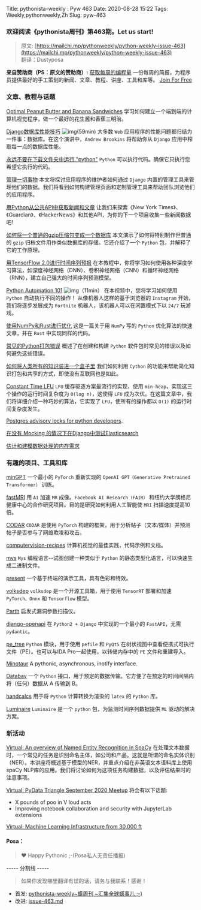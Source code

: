 Title: pythonista-weekly : Pyw 463
Date: 2020-08-28 15:22
Tags: Weekly,pythonweekly,Zh 
Slug: pyw-463

### 欢迎阅读《pythonista周刊》第463期。Let us start!


>原文: [https://mailchi.mp/pythonweekly/python-weekly-issue-463](https://mailchi.mp/pythonweekly/python-weekly-issue-463)  
>翻译：Dustyposa

**来自赞助商（PS：原文的赞助商）:**
[获取每周的编程量](https://www.programmerweekly.com/?utm_source=pwad&utm_medium=newsletter)
一份每周的简报，为程序员提供最好的手工策划的新闻、文章、教程、讲座、工具和库等。 [Join For Free](https://www.programmerweekly.com/?utm_source=pwad&utm_medium=newsletter)

### 文章、教程与话题

[Optimal Peanut Butter and Banana Sandwiches](https://www.ethanrosenthal.com/2020/08/25/optimal-peanut-butter-and-banana-sandwiches/)
学习如何建立一个端到端的计算机视觉程序，做一个最好的花生酱和香蕉三明治。

[Django数据库性能技巧](https://www.youtube.com/watch?v=-5503tXOU7A) ![img](https://mcusercontent.com/e2e180baf855ac797ef407fc7/images/af76283a-6e65-436c-967a-900427cf6399.png)(59min)
大多数 `Web` 应用程序的性能问题都归结为一件事：数据库。在这个演讲中，`Andrew Brookins` 将帮助你从 `Django` 应用中榨取每一点的数据库性能。

[永远不要在下载文件夹中运行 "python"](https://glyph.twistedmatrix.com/2020/08/never-run-python-in-your-downloads-folder.html)
`Python` 可以执行代码。确保它只执行您希望它执行的代码。

[管理一切事物](https://www.mattlayman.com/understand-django/administer-all-the-things/)
本文将探讨应用程序的维护者如何通过 `Django` 内置的管理工具来管理他们的数据。我们将看到如何构建管理页面和定制管理工具来帮助团队浏览他们的应用程序。

[用Python从公共API中获取新闻和文章](https://t.co/CpBYkUi5is)
让我们来探索《New York Times》、《Guardian》、《HackerNews》和其他API，为你的下一个项目收集一些新闻数据吧!

[如何将一个普通的gzip压缩包变成一个数据库](https://rushter.com/blog/gzip-indexing/)
本文演示了如何将特别制作但普通的 `gzip` 归档文件用作类似数据库的存储。它还介绍了一个 `Python` 包，并解释了它的工作原理。

[用TensorFlow 2.0进行时间序列预报](https://www.theclickreader.com/courses/time-series-forecasting-with-tensorflow-2-0/)
在本教程中，你将学习如何使用各种深度学习算法，如深度神经网络（DNN）、卷积神经网络（CNN）和循环神经网络（RNN），建立自己强大的时间序列预测模型。

[Python Automation 101](https://www.youtube.com/watch?v=6Uu944IafNU) ![img](https://mcusercontent.com/e2e180baf855ac797ef407fc7/images/af76283a-6e65-436c-967a-900427cf6399.png)（11min）
在本视频中，您将学习如何使用 `Python` 自动执行不同的操作！ 从像机器人这样的基于浏览器的 `Instagram` 开始，我们将逐步发展成为 `Fortnite` 机器人，该机器人可以在闲置模式下以 `24/7` 玩游戏。

[使用NumPy和Rust进行优化](https://alexdelorenzo.dev/programming/2018/12/06/numpy)
这是一篇关于用 `NumPy` 写的 `Python` 优化算法的快速文章，并在 `Rust` 中实现同样的代码。

[常见的Python打包错误](https://jwodder.github.io/kbits/posts/pypkg-mistakes/)
概述了在创建和构建 `Python` 软件包时常见的错误以及如何避免这些错误。

[如何将人类所有的知识装进一个盒子里](https://monadical.com/posts/knowledge-in-box.html)
我们如何利用 `Cython` 的功能来帮助简化知识打包和共享的方式，即使没有互联网也是如此。

[Constant Time LFU](https://arpitbhayani.me/blogs/lfu)
`LFU` 缓存驱逐方案最流行的实现，使用 `min-heap`，实现这三个操作的运行时间复杂度为 `O(log n)`，这使得 `LFU` 成为次优。在这篇文章中，我们将详细介绍一种巧妙的算法，它实现了 `LFU`，使所有的操作都以 `O(1)` 的运行时间复杂度发生。

[Postgres advisory locks for python developers](https://leontrolski.github.io/postgres-advisory-locks.html).

[在没有 Mocking 的情况下在Django中测试Elasticsearch](https://yanglinzhao.com/posts/test-elasticsearch-in-django/)

[估计和建模数据处理的内存需求](https://pythonspeed.com/articles/estimating-memory-usage/)



### 有趣的项目、工具和库


[minGPT](https://github.com/karpathy/minGPT)
一个最小的 `PyTorch` 重新实现的 `OpenAI GPT（Generative Pretrained Transformer）` 训练。

[fastMRI](https://fastmri.org/) 
用 `AI` 加速 `MR` 成像。`Facebook AI Research（FAIR）` 和纽约大学朗格尼健康中心的合作研究项目。目的是研究如何利用人工智能使 `MRI` 扫描速度提高10倍。

[CODAR](https://github.com/axenhammer/CODAR) 
`CODAR` 是使用 `PyTorch` 构建的框架，用于分析帖子（文本/媒体）并预测帖子是否参与了网络欺凌和攻击。

[computervision-recipes](https://github.com/microsoft/computervision-recipes)
计算机视觉的最佳实践，代码示例和文档。

[mys](https://github.com/eerimoq/mys)
`Mys` 编程语言--试图创建一种类似于 `Python` 的静态类型化语言，可以快速生成二进制文件。

[present](https://github.com/vinayak-mehta/present)
一个基于终端的演示工具，具有色彩和特效。

[volksdep](https://github.com/Media-Smart/volksdep)
`volksdep` 是一个开源工具箱，用于使用 `TensorRT` 部署和加速 `PyTorch、Onnx` 和 `Tensorflow` 模型。

[Parth](https://github.com/s0md3v/Parth)
启发式漏洞参数扫描仪。

[django-openapi](https://github.com/tokikanno/django-openapi)
在 `Python2 + Django` 中实现的一个最小的 `FastAPI`，无需 `pydantic`。

[pe_tree](https://github.com/blackberry/pe_tree)
`Python` 模块，用于使用 `pefile` 和 `PyQt5` 在树状视图中查看便携式可执行文件（PE）。也可以与IDA Pro一起使用，以转储内存中的 `PE` 文件和重建导入。

[Minotaur](https://github.com/giannitedesco/minotaur)
A pythonic, asynchronous, inotify interface.

[Databay](https://github.com/Voyz/databay) 
一个 `Python` 接口，用于预定的数据传输。它方便了在预定的时间间隔内将（任何）数据从 A 传输到 B。

[handcalcs](https://github.com/connorferster/handcalcs)
用于将 `Python` 计算转换为渲染的 `latex` 的 `Python` 库。

[Luminaire](https://github.com/zillow/luminaire) 
`Luminaire` 是一个 `python` 包，为监测时间序列数据提供 `ML` 驱动的解决方案。

### 新活动

[Virtual: An overview of Named Entity Recognition in SpaCy](https://www.meetup.com/PyData-Edinburgh/events/272738627/)
在处理文本数据时，一个常见的任务是识别命名主体，如公司和产品。这就是所谓的命名实体识别（NER）。本讲座将概述基于模型的NER，并重点介绍在非英语文本语料库上使用spaCy NLP库的应用。我们将讨论如何为这项任务构建数据，以及评估结果时的注意事项。

[Virtual: PyData Triangle September 2020 Meetup](https://www.meetup.com/PyData-Triangle/events/272768352/)
将会有以下话题:

- Ⅹ pounds of poo in Ⅴ loud acts
- Improving notebook collaboration and security with JupyterLab extensions


[Virtual: Machine Learning Infrastructure from 30,000 ft](https://www.meetup.com/PyData-DC-Virtual/events/272644333/) 

#### Posa：

> ❤️ Happy Pythonic ;-(Posa私人无责任播报)  


----- 分割线 -----

> 如果你发现哪里翻译有误的话，请务与我联系！感谢！




- 首发: [pythonista-weekly~蠎周刊 ~汇集全球蠎事儿 ;-)](http://weekly.pychina.org/python-weekly/pyw-463.html)
- 改进: [issue-463.md](https://github.com/PyChina/weekly/blob/master/content/python-weekly/issue%23463.md)

